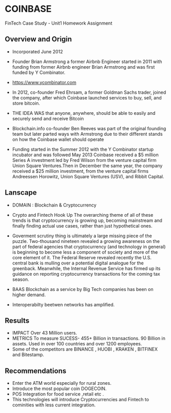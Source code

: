 # COINBASE
FinTech Case Study - Unit1 Homework Assignment
## Overview and Origin

* Incorporated June 2012
 
* Founder Brian Armstrong a former Airbnb Engineer started in 2011 with funding from former Airbnb engineer Brian Armstrong and was first funded by Y Combinator.
* https://www.ycombinator.com

* In 2012, co-founder Fred Ehrsam, a former Goldman Sachs trader, joined the company, after which Coinbase launched services to buy, sell, and store bitcoin.
* THE IDEA WAS that anyone, anywhere, should be able to easily and securely send and receive Bitcoin
* Blockchain.info co-founder Ben Reeves was part of the original founding team but later parted ways with Armstrong due to their different stands on how the Coinbase wallet should operate

* Funding started in the Summer 2012 with the  Y Combinator startup incubator and was followed May 2013 Coinbase received a $5 million Series A investment led by Fred Wilson from the venture capital firm Union Square Ventures.Then in December the same year, the company received a $25 million investment, from the venture capital firms Andreessen Horowitz, Union Square Ventures (USV), and Ribbit Capital.
 

## Lanscape

* DOMAIN : Blockchain & Cryptocurrency 

* Crypto and Fintech Hook Up
The overarching theme of all of these trends is that cryptocurrency is growing up, becoming mainstream and finally finding actual use cases, rather than just hypothetical ones. 
* Goverment scrutiny thing is ultimately a large missing piece of the puzzle. Two-thousand nineteen revealed a growing awareness on the part of federal agencies that cryptocurrency (and technology in general) is beginning to become less a component of society and more of the core element of it. The Federal Reserve revealed recently the U.S. central bank is mulling over a potential digital analogue for the greenback. Meanwhile, the Internal Revenue Service has firmed up its guidance on reporting cryptocurrency transactions for the coming tax season.
* BAAS Blockchain as a service by Big Tech companies has been on higher demand.
* Interoperabilty beetwen networks has amplified. 

## Results

* IMPACT Over 43 Million users.
* METRICS To measure SUCESS- 455+ Billion in transactions. 90 Billion in assets. Used in over 100 countries and over 1200 employees.
* Some of the competitors are BINANCE , HUOBI , KRAKEN , BITFINEX and Bitestamp.


## Recommendations

* Enter the ATM world especially for rural zones. 
* Introduce the most popular coin DOGECOIN. 
* POS Integration for food service ,retail etc .
* This technologies will introduce Cryptocurrencies and Fintech to cominities with less current integration.

